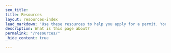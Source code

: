 ```yaml
---
seo_title: 
title: Resources
layout: resources-index
lead_markdown: 'Use these resources to help you apply for a permit. You can access applications and forms, explore the glossary of terms, or view contact information and sample plans.'
description: What is this page about?
permalink: "/resources/"
_hide_content: true

---
```

